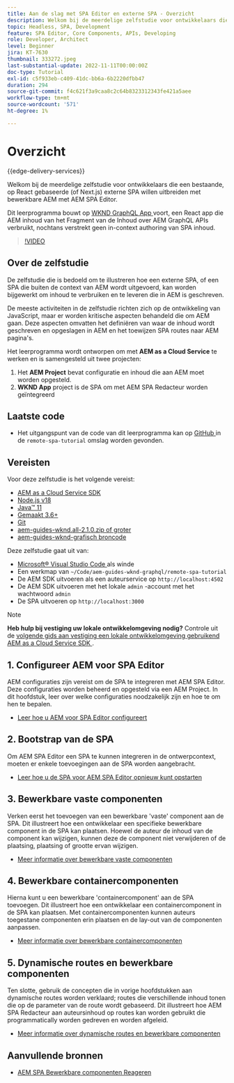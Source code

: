 ```yaml
---
title: Aan de slag met SPA Editor en externe SPA - Overzicht
description: Welkom bij de meerdelige zelfstudie voor ontwikkelaars die een bestaande externe SPA willen uitbreiden met bewerkbare AEM met AEM SPA Editor.
topic: Headless, SPA, Development
feature: SPA Editor, Core Components, APIs, Developing
role: Developer, Architect
level: Beginner
jira: KT-7630
thumbnail: 333272.jpeg
last-substantial-update: 2022-11-11T00:00:00Z
doc-type: Tutorial
exl-id: c5f933eb-c409-41dc-bb6a-6b2220dfbb47
duration: 294
source-git-commit: f4c621f3a9caa8c2c64b8323312343fe421a5aee
workflow-type: tm+mt
source-wordcount: '571'
ht-degree: 1%

---
```


# Overzicht

{{edge-delivery-services}}

Welkom bij de meerdelige zelfstudie voor ontwikkelaars die een bestaande, op React gebaseerde (of Next.js) externe SPA willen uitbreiden met bewerkbare AEM met AEM SPA Editor.

Dit leerprogramma bouwt op [ WKND GraphQL App ](https://experienceleague.adobe.com/docs/experience-manager-learn/getting-started-with-aem-headless/graphql/overview.html) voort, een React app die AEM inhoud van het Fragment van de Inhoud over AEM GraphQL APIs verbruikt, nochtans verstrekt geen in-context authoring van SPA inhoud.

>[!VIDEO](https://video.tv.adobe.com/v/333272?quality=12&learn=on)

## Over de zelfstudie

De zelfstudie die is bedoeld om te illustreren hoe een externe SPA, of een SPA die buiten de context van AEM wordt uitgevoerd, kan worden bijgewerkt om inhoud te verbruiken en te leveren die in AEM is geschreven.

De meeste activiteiten in de zelfstudie richten zich op de ontwikkeling van JavaScript, maar er worden kritische aspecten behandeld die om AEM gaan. Deze aspecten omvatten het definiëren van waar de inhoud wordt geschreven en opgeslagen in AEM en het toewijzen SPA routes naar AEM pagina&#39;s.

Het leerprogramma wordt ontworpen om met **AEM as a Cloud Service** te werken en is samengesteld uit twee projecten:

1. Het __AEM Project__ bevat configuratie en inhoud die aan AEM moet worden opgesteld.
1. __WKND App__ project is de SPA om met AEM SPA Redacteur worden geïntegreerd

## Laatste code

+ Het uitgangspunt van de code van dit leerprogramma kan op [ GitHub ](https://github.com/adobe/aem-guides-wknd-graphql/tree/main/remote-spa-tutorial) in de `remote-spa-tutorial` omslag worden gevonden.

## Vereisten

Voor deze zelfstudie is het volgende vereist:

+ [AEM as a Cloud Service SDK](https://experienceleague.adobe.com/docs/experience-manager-learn/cloud-service/local-development-environment-set-up/aem-runtime.html?lang=en)
+ [ Node.js v18 ](https://nodejs.org/en/)
+ [ Java™ 11 ](https://downloads.experiencecloud.adobe.com/content/software-distribution/en/general.html)
+ [ Gemaakt 3.6+ ](https://maven.apache.org/)
+ [ Git ](https://git-scm.com/downloads)
+ [ aem-guides-wknd.all-2.1.0.zip of groter ](https://github.com/adobe/aem-guides-wknd/releases)
+ [ aem-guides-wknd-grafisch broncode ](https://github.com/adobe/aem-guides-wknd-graphql/tree/main)

Deze zelfstudie gaat uit van:

+ [ Microsoft® Visual Studio Code ](https://visualstudio.microsoft.com/) als winde
+ Een werkmap van `~/Code/aem-guides-wknd-graphql/remote-spa-tutorial`
+ De AEM SDK uitvoeren als een auteurservice op `http://localhost:4502`
+ De AEM SDK uitvoeren met het lokale `admin` -account met het wachtwoord `admin`
+ De SPA uitvoeren op `http://localhost:3000`

>[!NOTE]
>
> **Heb hulp bij vestiging uw lokale ontwikkelomgeving nodig?** Controle uit de [ volgende gids aan vestiging een lokale ontwikkelomgeving gebruikend AEM as a Cloud Service SDK ](https://experienceleague.adobe.com/docs/experience-manager-learn/cloud-service/local-development-environment-set-up/overview.html).

## 1. Configureer AEM voor SPA Editor

AEM configuraties zijn vereist om de SPA te integreren met AEM SPA Editor. Deze configuraties worden beheerd en opgesteld via een AEM Project. In dit hoofdstuk, leer over welke configuraties noodzakelijk zijn en hoe te om hen te bepalen.

+ [Leer hoe u AEM voor SPA Editor configureert](./aem-configure.md)

## 2. Bootstrap van de SPA

Om AEM SPA Editor een SPA te kunnen integreren in de ontwerpcontext, moeten er enkele toevoegingen aan de SPA worden aangebracht.

+ [Leer hoe u de SPA voor AEM SPA Editor opnieuw kunt opstarten](./spa-bootstrap.md)

## 3. Bewerkbare vaste componenten

Verken eerst het toevoegen van een bewerkbare &#39;vaste&#39; component aan de SPA. Dit illustreert hoe een ontwikkelaar een specifieke bewerkbare component in de SPA kan plaatsen. Hoewel de auteur de inhoud van de component kan wijzigen, kunnen deze de component niet verwijderen of de plaatsing, plaatsing of grootte ervan wijzigen.

+ [Meer informatie over bewerkbare vaste componenten](./spa-fixed-component.md)

## 4. Bewerkbare containercomponenten

Hierna kunt u een bewerkbare &#39;containercomponent&#39; aan de SPA toevoegen. Dit illustreert hoe een ontwikkelaar een containercomponent in de SPA kan plaatsen. Met containercomponenten kunnen auteurs toegestane componenten erin plaatsen en de lay-out van de componenten aanpassen.

+ [Meer informatie over bewerkbare containercomponenten](./spa-container-component.md)

## 5. Dynamische routes en bewerkbare componenten

Ten slotte, gebruik de concepten die in vorige hoofdstukken aan dynamische routes worden verklaard; routes die verschillende inhoud tonen die op de parameter van de route wordt gebaseerd. Dit illustreert hoe AEM SPA Redacteur aan auteursinhoud op routes kan worden gebruikt die programmatically worden gedreven en worden afgeleid.

+ [Meer informatie over dynamische routes en bewerkbare componenten](./spa-dynamic-routes.md)

## Aanvullende bronnen

+ [ AEM SPA Bewerkbare componenten Reageren ](https://www.npmjs.com/package/@adobe/aem-react-editable-components)
